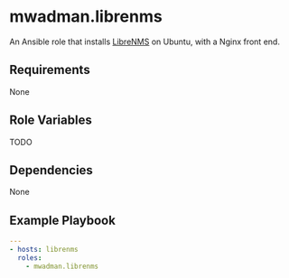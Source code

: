 # mwadman.librenms

An Ansible role that installs [LibreNMS](https://www.librenms.org/) on Ubuntu, with a Nginx front end.  

## Requirements

None

## Role Variables

TODO

## Dependencies

None

## Example Playbook

```yaml
---
- hosts: librenms
  roles:
    - mwadman.librenms
```
